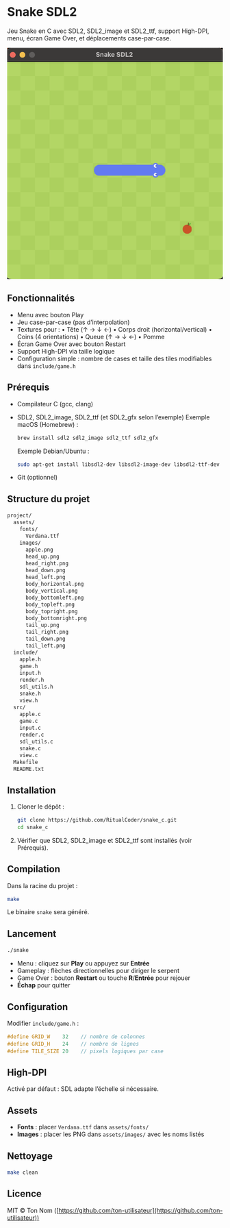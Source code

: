 # Snake SDL2

Jeu Snake en C avec SDL2, SDL2_image et SDL2_ttf, support High-DPI, menu, écran Game Over, et déplacements case-par-case.

![Snake Game](/assets/images/screen-game.png)

## Fonctionnalités

- Menu avec bouton Play
- Jeu case-par-case (pas d’interpolation)
- Textures pour :
  • Tête (↑ → ↓ ←)
  • Corps droit (horizontal/vertical)
  • Coins (4 orientations)
  • Queue (↑ → ↓ ←)
  • Pomme
- Écran Game Over avec bouton Restart
- Support High-DPI via taille logique
- Configuration simple : nombre de cases et taille des tiles modifiables dans `include/game.h`

## Prérequis

- Compilateur C (gcc, clang)
- SDL2, SDL2_image, SDL2_ttf (et SDL2_gfx selon l’exemple)
  Exemple macOS (Homebrew) :

  ```bash
  brew install sdl2 sdl2_image sdl2_ttf sdl2_gfx
  ```

  Exemple Debian/Ubuntu :

  ```bash
  sudo apt-get install libsdl2-dev libsdl2-image-dev libsdl2-ttf-dev libsdl2-gfx-dev
  ```

- Git (optionnel)

## Structure du projet

```
project/
  assets/
    fonts/
      Verdana.ttf
    images/
      apple.png
      head_up.png
      head_right.png
      head_down.png
      head_left.png
      body_horizontal.png
      body_vertical.png
      body_bottomleft.png
      body_topleft.png
      body_topright.png
      body_bottomright.png
      tail_up.png
      tail_right.png
      tail_down.png
      tail_left.png
  include/
    apple.h
    game.h
    input.h
    render.h
    sdl_utils.h
    snake.h
    view.h
  src/
    apple.c
    game.c
    input.c
    render.c
    sdl_utils.c
    snake.c
    view.c
  Makefile
  README.txt
```

## Installation

1. Cloner le dépôt :

   ```bash
   git clone https://github.com/RitualCoder/snake_c.git
   cd snake_c
   ```

2. Vérifier que SDL2, SDL2_image et SDL2_ttf sont installés (voir Prérequis).

## Compilation

Dans la racine du projet :

```bash
make
```

Le binaire `snake` sera généré.

## Lancement

```bash
./snake
```

- Menu : cliquez sur **Play** ou appuyez sur **Entrée**
- Gameplay : flèches directionnelles pour diriger le serpent
- Game Over : bouton **Restart** ou touche **R**/**Entrée** pour rejouer
- **Échap** pour quitter

## Configuration

Modifier `include/game.h` :

```c
#define GRID_W    32    // nombre de colonnes
#define GRID_H    24    // nombre de lignes
#define TILE_SIZE 20    // pixels logiques par case
```

## High-DPI

Activé par défaut : SDL adapte l’échelle si nécessaire.

## Assets

- **Fonts** : placer `Verdana.ttf` dans `assets/fonts/`
- **Images** : placer les PNG dans `assets/images/` avec les noms listés

## Nettoyage

```bash
make clean
```

## Licence

MIT © Ton Nom ([https://github.com/ton-utilisateur](https://github.com/ton-utilisateur))
